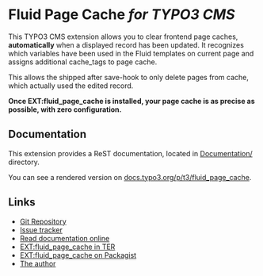 # Fluid Page Cache *for TYPO3 CMS*

This TYPO3 CMS extension allows you to clear frontend page caches, **automatically** when a displayed
record has been updated. It recognizes which variables have been used in the Fluid templates on current
page and assigns additional cache_tags to page cache.

This allows the shipped after save-hook to only delete pages from cache, which actually used the
edited record.

**Once EXT:fluid_page_cache is installed, your page cache is as precise as possible, with zero configuration.**


## Documentation

This extension provides a ReST documentation, located in [Documentation/](./Documentation/Index.rst) directory.

You can see a rendered version on [docs.typo3.org/p/t3/fluid_page_cache](https://docs.typo3.org/p/t3/fluid_page_cache/master/en-us/).


## Links

- [Git Repository](https://github.com/a-r-m-i-n/fluid_page_cache)
- [Issue tracker](https://github.com/a-r-m-i-n/fluid_page_cache/issues)
- [Read documentation online](https://docs.typo3.org/p/t3/fluid_page_cache/master/en-us/)
- [EXT:fluid_page_cache in TER](https://extensions.typo3.org/extension/fluid_page_cache)
- [EXT:fluid_page_cache on Packagist](https://packagist.org/packages/t3/fluid_page_cache)
- [The author](https://v.ieweg.de)
